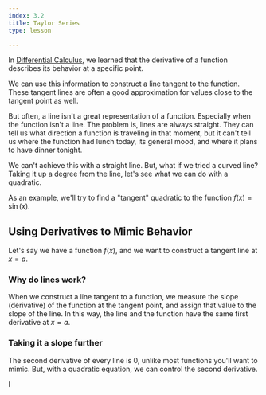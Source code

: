 ```yaml
---
index: 3.2
title: Taylor Series
type: lesson

---
```


In [Differential Calculus](/learn/calculus/differential), we learned that the derivative of a function describes its behavior at a specific point.

We can use this information to construct a line tangent to the function. These tangent lines are often a good approximation for values close to the tangent point as well.

But often, a line isn't a great representation of a function. Especially when the function isn't a line. The problem is, lines are always straight. They can tell us what direction a function is traveling in that moment, but it can't tell us where the function  had lunch today, its general mood, and where it plans to have dinner tonight.

We can't achieve this with a straight line. But, what if we tried a curved line? Taking it up a degree from the line, let's see what we can do with a quadratic.

As an example, we'll try to find a "tangent" quadratic to the  function $f(x) = \sin(x).$

## Using Derivatives to Mimic Behavior

Let's say we have a function $f(x)$, and we want to construct a tangent line at $x=a$.

### Why do lines work?
When we construct a line tangent to a function, we measure the slope (derivative) of the function at the tangent point, and assign that value to the slope of the line. In this way, the line and the function have the same first derivative at $x=a$.
### Taking it a slope further
The second derivative of every line is 0, unlike most functions you'll want to mimic. But, with a quadratic equation, we can control the second derivative.

I



<!--stackedit_data:
eyJoaXN0b3J5IjpbMTc4MDcyNDc2MCw0ODc4NTk5MTksMzY2OD
MyMDc0LDY4Nzk0Njg5OCwxODI5OTk1MDEsMTgxMjQ2MDAzNSwt
MTE4NjgxOTUxMywtMTcxMzc0MDU2MSwtMTE3OTY0OTczNywtMj
cyNzg0ODk0LDExNzg4NTgyMSwtOTk1NjkyOTczLC0xMTc0MTAw
NjM1XX0=
-->
